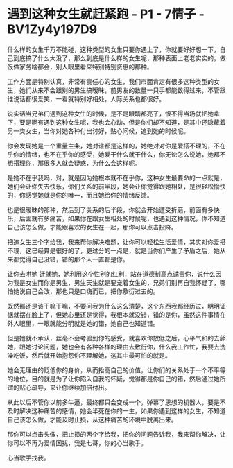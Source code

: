# 遇到这种女生就赶紧跑 - P1 - 7情子 - BV1Zy4y197D9

什么样的女生千万不能碰，这种类型的女生只要你遇上了，你就要好好想一下，自己到底搞了什么大没了，那么到底是什么样的女生呢，那种表面上老老实实的，做饭做家务啥都会，别人眼里看来特别特别贤惠的那种。

工作方面是特别认真，非常有责任心的女生，我们市面肯定有很多这种类型的女生，她们从来不会跟别的男生搞暧昧，前男友的数量一只手都能数得过来，不管跟谁说话都很爱笑，一看就特别好相处，人际关系也都很好。

说实话当兄弟们遇到这种女生的时候，是不是眼睛都亮了，恨不得当场就把她拿下，要是啊有遇到这种女生呢，我也会心动，但是你们却不知道，是其中还隐藏着另一类女生，当你对她各种付出讨好，贴心问候，追到她的时候呢。

你会发现她是一个重量主条，她对谁都是这样的，她绝对对你是爱搭不理的，不在乎你的情绪，也不在乎你的感受，她爱干什么就干什么，你无论怎么说她，她都不想搭理你，那很多人就会疑惑，为什么会这样呢。

是她不在乎我吗，对，就是因为她根本就不在乎你，这种女生最要命的一点就是，她们会让你失去快乐，你们关系的前半段，她会让你觉得跟她相处，是很轻松愉快的，你感觉她就是你的唯一，而且她给你的情绪反馈。

也是很暧昧的那种，然后到了关系的后半段，你就会开始遭受折磨，前面有多快乐，后面就有多痛苦，如果你在跟女生相处的时候呢，也遇到这种情况，你不知道自己该怎么做，才能跟喜欢的女生在一起，那你可以点击投降。

把追女生三个字给我，我来帮你解决难题，让你可以轻松生活爱情，其实对你爱搭不理，这已经算是很好的了，更过分的一点是，就是当你们产生了矛盾之后，她从来都觉得自己没错，错的那个人一直都是你。

让你去哄她 迁就她，她利用这个性别的红利，站在道德制高点谴责你，说什么因为我是女生而你是男生，男生天生就是要宠着女生的，兄弟们别再自我怀疑了，哪怕她说自己会改，那也只是口嗨而已，把你敷衍过去的。

既然那还是该干嘛干嘛，不要问我为什么这么清楚，这个东西我都经历过，明明证据就摆在脸上了，但她心里还是觉得，我根本就没错，错的是你，虽然这件事情在外人眼里，一眼就能分明就是她的错，她自己也知道错。

但是她就不承认，丝毫不会考验到你的感受，就喜欢你放低之后，心平气和的去舔她，跟她讨论问题，她也会有各种各样的理由去敷衍你，什么我工作忙，我要去洗澡吃饭，然后就开始抱怨你不理解她，这其中最可怕的就是。

她会无理由的贬低你的身价，从而抬高自己的价值，让你们的关系处于一个不平等的地位，目的就是为了让你陷入自我的怀疑，觉得都是你自己的错，然后通过她所谓的贴心疏导，来让你继续加倍付出。

从此以后不管你以前多牛逼，最终都只会变成一个，弹幕了思想的机器人，要是不及时解决这种痛苦的感情，她会半死在你的一生，如果你遇到这样的女生，不知道自己该怎么做，才能及时止损，从这种痛苦的环境中脱离出来。

那你可以点击头像，把止损的两个字给我，把你的问题告诉我，我来帮你解决，让你可以不再为爱情困扰，我是七哥，你的心当歌手。

心当歌手找我。